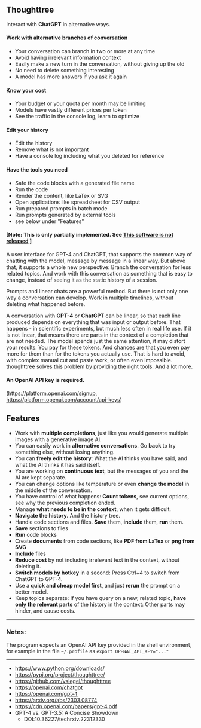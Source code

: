 ## Thoughttree

Interact with **ChatGPT** in alternative ways.

#### Work with alternative branches of conversation
   - Your conversation can branch in two or more at any time
   - Avoid having irrelevant information context 
   - Easily make a new turn in the conversation, without giving up the old 
   - No need to delete something interesting  
   - A model has more answers if you ask it again

#### Know your cost
   - Your budget or your quota per month may be limiting
   - Models have vastly different prices per token
   - See the traffic in the console log, learn to optimize

#### Edit your history
   - Edit the history
   - Remove what is not important
   - Have a console log including what you deleted for reference

#### Have the tools you need
   - Safe the code blocks with a generated file name
   - Run the code
   - Render the content, like LaTex or SVG
   - Open applications like spreadsheet for CSV output
   - Run prepared prompts in batch mode
   - Run prompts generated by external tools
   - see below under "Features" 

#### [Note: This is only partially implemented. See [ This software is not released](https://github.com/vsiegel/thoughttree/discussions/73) ]

A user interface for GPT-4 and ChatGPT, that supports the common way of chatting with the model, message by message in a linear way. But above that, it supports a whole new perspective: Branch the conversation for less related topics. And work with this conversation as something that is easy to change, instead of seeing it as the static history  of a session.


Prompts and linear chats are a powerful method. But there is not only one way a conversation can develop. Work in multiple timelines, without deleting what happened before. 

A conversation with **GPT-4** or **ChatGPT** can be linear, so that each line produced depends on everything that was input or output before. That happens - in scientific experiments, but much less often in real life use. If it is not linear, that means there are parts in the context of a completion that are not needed. The model spends just the same attention, it may distort your results. You pay for these tokens. And chances are that you even pay more for them than for the tokens you actually use. That is hard to avoid, with complex manual cut and paste work, or often even impossible. thoughttree solves this problem by providing the right tools. And a lot more.

#### An OpenAI API key is required.
   (https://platform.openai.com/signup, https://platform.openai.com/account/api-keys)

## Features

- Work with **multiple completions**, just like you would generate multiple images with a generative image AI.
- You can easily work in **alternative conversations**. Go **back** to try something else, without losing anything.
- You can **freely edit the history**: What the AI thinks you have said, and what the AI thinks it has said itself.
- You are working on **continuous text**, but the messages of you and the AI are kept separate.  
- You can change options like temperature or even **change the model** in the middle of the conversation.
- You have control of what happens: **Count tokens**, see current options, see why the previous completion ended.
- Manage **what needs to be in the context**, when it gets difficult. 
- **Navigate the history.** And the history tree.
- Handle code sections and files. **Save** them, **include** them, **run** them.
- **Save** sections to files 
- **Run** code blocks
- Create **documents** from code sections, like **PDF from LaTex** or **png from SVG**
- **Include** files
- **Reduce cost** by not including irrelevant text in the context, without deleting it.
- **Switch models by hotkey** in a second: Press Ctrl+4 to switch from ChatGPT to GPT-4.
- Use a **quick and cheap model first**, and just **rerun** the prompt on a better model. 
- Keep topics separate: If you have query on a new, related topic,  **have only the relevant parts** of the history in the context: Other parts may hinder, and cause costs. 

----

### Notes:
The program expects an OpenAI API key provided in the shell environment, for example in the file `~/.profile` as 
`export OPENAI_API_KEY="..."`

----

 - https://www.python.org/downloads/
 - https://pypi.org/project/thoughttree/
 - https://github.com/vsiegel/thoughttree
 - https://openai.com/chatgpt
 - https://openai.com/gpt-4
 - https://arxiv.org/abs/2303.08774
 - https://cdn.openai.com/papers/gpt-4.pdf
 - GPT-4 vs. GPT-3.5: A Concise Showdown
   - DOI:10.36227/techrxiv.22312330

